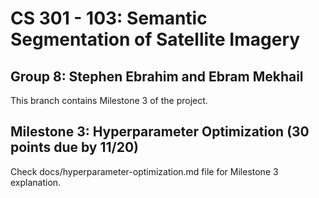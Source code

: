 # CS 301 - 103: Semantic Segmentation of Satellite Imagery

## Group 8: Stephen Ebrahim and Ebram Mekhail

This branch contains Milestone 3 of the project.

## Milestone 3: Hyperparameter Optimization (30 points due by 11/20)

Check docs/hyperparameter-optimization.md file for Milestone 3 explanation.
